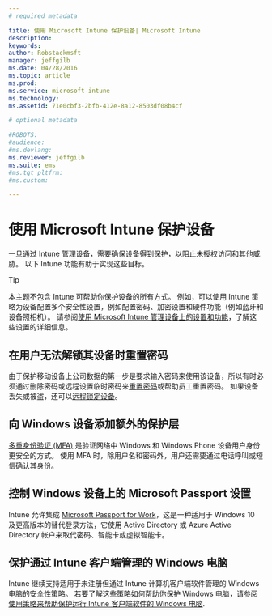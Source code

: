 ```yaml
---
# required metadata

title: 使用 Microsoft Intune 保护设备| Microsoft Intune
description:
keywords:
author: Robstackmsft
manager: jeffgilb
ms.date: 04/28/2016
ms.topic: article
ms.prod:
ms.service: microsoft-intune
ms.technology:
ms.assetid: 71e0cbf3-2bfb-412e-8a12-8503df08b4cf

# optional metadata

#ROBOTS:
#audience:
#ms.devlang:
ms.reviewer: jeffgilb
ms.suite: ems
#ms.tgt_pltfrm:
#ms.custom:

---
```


# 使用 Microsoft Intune 保护设备
一旦通过 Intune 管理设备，需要确保设备得到保护，以阻止未授权访问和其他威胁。 以下 Intune 功能有助于实现这些目标。

> [!TIP]
> 本主题不包含 Intune 可帮助你保护设备的所有方式。 例如，可以使用 Intune 策略为设备配置多个安全性设置，例如配置密码、加密设置和硬件功能（例如蓝牙和设备照相机）。 请参阅[使用 Microsoft Intune 管理设备上的设置和功能](manage-settings-and-features-on-your-devices-with-microsoft-intune-policies.md)，了解这些设置的详细信息。

## 在用户无法解锁其设备时重置密码
由于保护移动设备上公司数据的第一步是要求输入密码来使用该设备，所以有时必须通过删除密码或远程设置临时密码来[重置密码](use-remote-lock-and-passcode-reset-in-microsoft-intune.md)或帮助员工重置密码。 如果设备丢失或被盗，还可以[远程锁定设备](use-remote-lock-and-passcode-reset-in-microsoft-intune.md)。

## 向 Windows 设备添加额外的保护层
[多重身份验证 (MFA)](protect-windows-devices-with-multi-factor-authentication.md) 是验证网络中 Windows 和 Windows Phone 设备用户身份更安全的方式。  使用 MFA 时，除用户名和密码外，用户还需要通过电话呼叫或短信确认其身份。

## 控制 Windows 设备上的 Microsoft Passport 设置
Intune 允许集成 [Microsoft Passport for Work](control-microsoft-passport-settings-on-devices-with-microsoft-intune.md)，这是一种适用于 Windows 10 及更高版本的替代登录方法，它使用 Active Directory 或 Azure Active Directory 帐户来取代密码、智能卡或虚拟智能卡。

## 保护通过 Intune 客户端管理的 Windows 电脑
Intune 继续支持适用于未注册但通过 Intune 计算机客户端软件管理的 Windows 电脑的安全性策略。 若要了解这些策略如何帮助你保护 Windows 电脑，请参阅[使用策略来帮助保护运行 Intune 客户端软件的 Windows 电脑](policies-to-protect-windows-pcs-in-microsoft-intune.md).


<!--HONumber=May16_HO1-->


